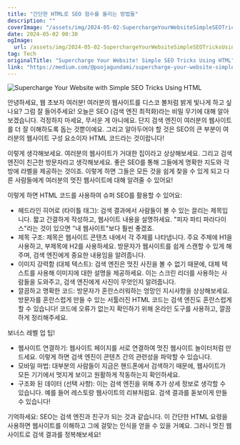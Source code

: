 ```yaml
---
title: "간단한 HTML로 SEO 점수를 올리는 방법들"
description: ""
coverImage: "/assets/img/2024-05-02-SuperchargeYourWebsiteSimpleSEOTricksUsingHTML_0.png"
date: 2024-05-02 00:30
ogImage: 
  url: /assets/img/2024-05-02-SuperchargeYourWebsiteSimpleSEOTricksUsingHTML_0.png
tag: Tech
originalTitle: "Supercharge Your Website! Simple SEO Tricks Using HTML"
link: "https://medium.com/@poojagundami/supercharge-your-website-simple-seo-tricks-using-html-5d6e8b3cec3f"
---
```



![Supercharge Your Website with Simple SEO Tricks Using HTML](/assets/img/2024-05-02-SuperchargeYourWebsiteSimpleSEOTricksUsingHTML_0.png)

안녕하세요, 웹 초보자 여러분! 여러분의 웹사이트를 디스코 볼처럼 밝게 빛나게 하고 싶나요? 그럼 잘 들어주세요! 오늘은 SEO (검색 엔진 최적화)라는 비밀 무기에 대해 알아보겠습니다. 걱정하지 마세요, 무서운 게 아니에요. 단지 검색 엔진이 여러분의 웹사이트를 더 잘 이해하도록 돕는 것뿐이에요. 그리고 알아두어야 할 것은 SEO의 큰 부분이 여러분의 웹사이트 구성 요소이자 HTML 코드라는 것이랍니다!

이렇게 생각해보세요. 여러분의 웹사이트가 거대한 집이라고 상상해보세요. 그리고 검색 엔진이 친근한 방문자라고 생각해보세요. 좋은 SEO를 통해 그들에게 명확한 지도와 각 방에 라벨을 제공하는 것이죠. 이렇게 하면 그들은 모든 것을 쉽게 찾을 수 있게 되고 다른 사람들에게 여러분의 멋진 웹사이트에 대해 알려줄 수 있어요!

이렇게 하면 HTML 코드를 사용하여 슈퍼 SEO를 활용할 수 있어요:

<div class="content-ad"></div>

- 헤드라인 히어로 (타이틀 태그): 검색 결과에서 사람들이 볼 수 있는 끌리는 제목입니다. 짧고 간결하게 작성하고, 웹사이트 내용을 설명하세요. "피자 파티 파라다이스"라는 것이 있으면 "내 웹사이트"보다 훨씬 좋겠죠.
- 제목 구조: 제목은 웹사이트 콘텐츠 내에서 각 주제를 나타냅니다. 주요 주제에 H1을 사용하고, 부제목에 H2를 사용하세요. 방문자가 웹사이트를 쉽게 스캔할 수 있게 해주며, 검색 엔진에게 중요한 내용임을 알려줍니다.
- 이미지 강력함 (대체 텍스트): 검색 엔진은 멋진 사진을 볼 수 없기 때문에, 대체 텍스트를 사용해 이미지에 대한 설명을 제공하세요. 이는 스크린 리더를 사용하는 사람들을 도와주고, 검색 엔진에게 사진이 무엇인지 알려줍니다.
- 깔끔하고 명확한 코드: 방문자가 혼란스러워하는 엉망인 지시사항을 상상해보세요. 방문자를 혼란스럽게 만들 수 있는 서툴러진 HTML 코드는 검색 엔진도 혼란스럽게 할 수 있습니다! 코드에 오류가 없는지 확인하기 위해 온라인 도구를 사용하고, 깔끔하게 정리해주세요.

보너스 레벨 업 팁!

- 웹사이트 연결하기: 웹사이트 페이지를 서로 연결하여 멋진 웹사이트 놀이터처럼 만드세요. 이렇게 하면 검색 엔진이 콘텐츠 간의 관련성을 파악할 수 있습니다.
- 모바일 마법: 대부분의 사람들이 지금은 핸드폰에서 검색하기 때문에, 웹사이트가 모든 기기에서 멋지게 보이고 원활하게 작동하는지 확인하세요.
- 구조화 된 데이터 (선택 사항): 이는 검색 엔진을 위해 추가 상세 정보로 생각할 수 있습니다. 예를 들어 레스토랑 웹사이트의 리뷰처럼요. 검색 결과를 돋보이게 만들 수 있습니다!

기억하세요: SEO는 검색 엔진과 친구가 되는 것과 같습니다. 이 간단한 HTML 요령을 사용하면 웹사이트를 이해하고 그에 걸맞는 인식을 얻을 수 있을 거예요. 그러니 멋진 웹사이트로 검색 결과를 정복해보세요!